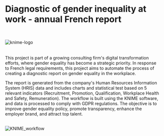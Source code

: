 # Diagnostic of gender inequality at work - annual French report
<br>

![knime-logo](https://github.com/ZofiaQlt/professional_inequalities_knime/assets/67431758/14e66712-5b7a-42e2-bedf-724797c9a3e6)
<br><br><br>
This project is part of a growing consulting firm's digital transformation efforts, where gender equality has become a strategic priority. In response to French legal requirements, this project aims to automate the process of creating a diagnostic report on gender equality in the workplace.

The report is generated from the company's Human Resources Information System (HRIS) data and includes charts and statistical test based on 5 relevant indicators (Recruitment, Promotion, Qualification, Workplace Health and Safety, Remuneration). The workflow is built using the KNIME software, and data is processed to comply with GDPR regulations. The objective is to improve gender equality policy, promote transparency, enhance the employer brand, and attract top talent.
<br><br>

![KNIME_workflow](https://github.com/ZofiaQlt/professional_inequalities_knime/assets/67431758/77de12ee-a82b-49ab-afbe-1c98f09b3e91)


